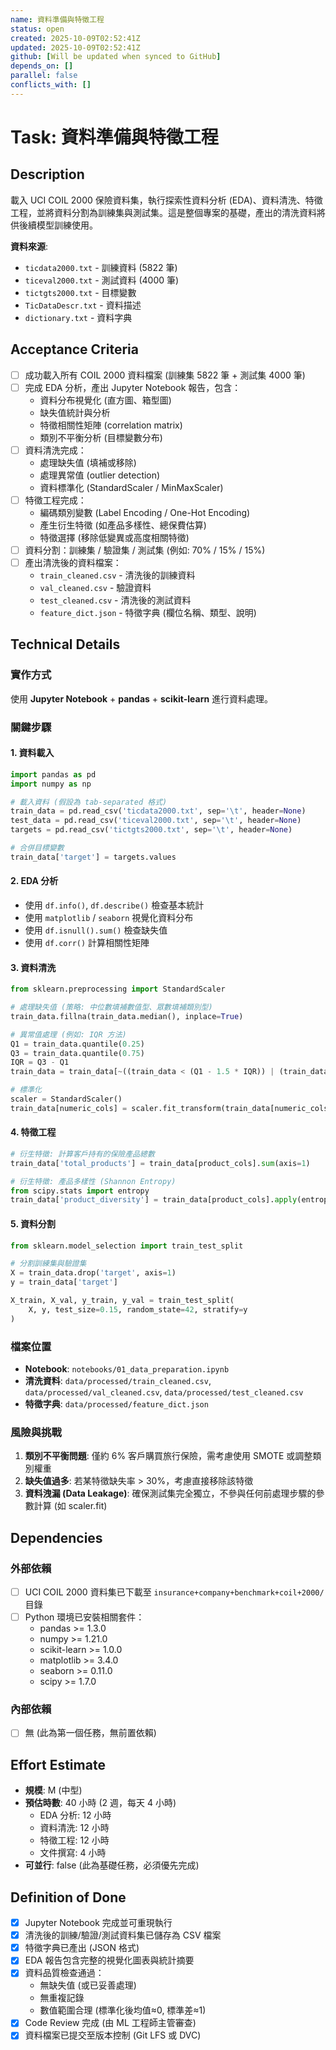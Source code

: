 ```yaml
---
name: 資料準備與特徵工程
status: open
created: 2025-10-09T02:52:41Z
updated: 2025-10-09T02:52:41Z
github: [Will be updated when synced to GitHub]
depends_on: []
parallel: false
conflicts_with: []
---
```


# Task: 資料準備與特徵工程

## Description

載入 UCI COIL 2000 保險資料集，執行探索性資料分析 (EDA)、資料清洗、特徵工程，並將資料分割為訓練集與測試集。這是整個專案的基礎，產出的清洗資料將供後續模型訓練使用。

**資料來源**:
- `ticdata2000.txt` - 訓練資料 (5822 筆)
- `ticeval2000.txt` - 測試資料 (4000 筆)
- `tictgts2000.txt` - 目標變數
- `TicDataDescr.txt` - 資料描述
- `dictionary.txt` - 資料字典

## Acceptance Criteria

- [ ] 成功載入所有 COIL 2000 資料檔案 (訓練集 5822 筆 + 測試集 4000 筆)
- [ ] 完成 EDA 分析，產出 Jupyter Notebook 報告，包含：
  - 資料分布視覺化 (直方圖、箱型圖)
  - 缺失值統計與分析
  - 特徵相關性矩陣 (correlation matrix)
  - 類別不平衡分析 (目標變數分布)
- [ ] 資料清洗完成：
  - 處理缺失值 (填補或移除)
  - 處理異常值 (outlier detection)
  - 資料標準化 (StandardScaler / MinMaxScaler)
- [ ] 特徵工程完成：
  - 編碼類別變數 (Label Encoding / One-Hot Encoding)
  - 產生衍生特徵 (如產品多樣性、總保費估算)
  - 特徵選擇 (移除低變異或高度相關特徵)
- [ ] 資料分割：訓練集 / 驗證集 / 測試集 (例如: 70% / 15% / 15%)
- [ ] 產出清洗後的資料檔案：
  - `train_cleaned.csv` - 清洗後的訓練資料
  - `val_cleaned.csv` - 驗證資料
  - `test_cleaned.csv` - 清洗後的測試資料
  - `feature_dict.json` - 特徵字典 (欄位名稱、類型、說明)

## Technical Details

### 實作方式
使用 **Jupyter Notebook** + **pandas** + **scikit-learn** 進行資料處理。

### 關鍵步驟

#### 1. 資料載入
```python
import pandas as pd
import numpy as np

# 載入資料 (假設為 tab-separated 格式)
train_data = pd.read_csv('ticdata2000.txt', sep='\t', header=None)
test_data = pd.read_csv('ticeval2000.txt', sep='\t', header=None)
targets = pd.read_csv('tictgts2000.txt', sep='\t', header=None)

# 合併目標變數
train_data['target'] = targets.values
```

#### 2. EDA 分析
- 使用 `df.info()`, `df.describe()` 檢查基本統計
- 使用 `matplotlib` / `seaborn` 視覺化資料分布
- 使用 `df.isnull().sum()` 檢查缺失值
- 使用 `df.corr()` 計算相關性矩陣

#### 3. 資料清洗
```python
from sklearn.preprocessing import StandardScaler

# 處理缺失值 (策略: 中位數填補數值型、眾數填補類別型)
train_data.fillna(train_data.median(), inplace=True)

# 異常值處理 (例如: IQR 方法)
Q1 = train_data.quantile(0.25)
Q3 = train_data.quantile(0.75)
IQR = Q3 - Q1
train_data = train_data[~((train_data < (Q1 - 1.5 * IQR)) | (train_data > (Q3 + 1.5 * IQR))).any(axis=1)]

# 標準化
scaler = StandardScaler()
train_data[numeric_cols] = scaler.fit_transform(train_data[numeric_cols])
```

#### 4. 特徵工程
```python
# 衍生特徵: 計算客戶持有的保險產品總數
train_data['total_products'] = train_data[product_cols].sum(axis=1)

# 衍生特徵: 產品多樣性 (Shannon Entropy)
from scipy.stats import entropy
train_data['product_diversity'] = train_data[product_cols].apply(entropy, axis=1)
```

#### 5. 資料分割
```python
from sklearn.model_selection import train_test_split

# 分割訓練集與驗證集
X = train_data.drop('target', axis=1)
y = train_data['target']

X_train, X_val, y_train, y_val = train_test_split(
    X, y, test_size=0.15, random_state=42, stratify=y
)
```

### 檔案位置
- **Notebook**: `notebooks/01_data_preparation.ipynb`
- **清洗資料**: `data/processed/train_cleaned.csv`, `data/processed/val_cleaned.csv`, `data/processed/test_cleaned.csv`
- **特徵字典**: `data/processed/feature_dict.json`

### 風險與挑戰
1. **類別不平衡問題**: 僅約 6% 客戶購買旅行保險，需考慮使用 SMOTE 或調整類別權重
2. **缺失值過多**: 若某特徵缺失率 > 30%，考慮直接移除該特徵
3. **資料洩漏 (Data Leakage)**: 確保測試集完全獨立，不參與任何前處理步驟的參數計算 (如 scaler.fit)

## Dependencies

### 外部依賴
- [ ] UCI COIL 2000 資料集已下載至 `insurance+company+benchmark+coil+2000/` 目錄
- [ ] Python 環境已安裝相關套件：
  - pandas >= 1.3.0
  - numpy >= 1.21.0
  - scikit-learn >= 1.0.0
  - matplotlib >= 3.4.0
  - seaborn >= 0.11.0
  - scipy >= 1.7.0

### 內部依賴
- [ ] 無 (此為第一個任務，無前置依賴)

## Effort Estimate

- **規模**: M (中型)
- **預估時數**: 40 小時 (2 週，每天 4 小時)
  - EDA 分析: 12 小時
  - 資料清洗: 12 小時
  - 特徵工程: 12 小時
  - 文件撰寫: 4 小時
- **可並行**: false (此為基礎任務，必須優先完成)

## Definition of Done

- [x] Jupyter Notebook 完成並可重現執行
- [x] 清洗後的訓練/驗證/測試資料集已儲存為 CSV 檔案
- [x] 特徵字典已產出 (JSON 格式)
- [x] EDA 報告包含完整的視覺化圖表與統計摘要
- [x] 資料品質檢查通過：
  - 無缺失值 (或已妥善處理)
  - 無重複記錄
  - 數值範圍合理 (標準化後均值≈0, 標準差≈1)
- [x] Code Review 完成 (由 ML 工程師主管審查)
- [x] 資料檔案已提交至版本控制 (Git LFS 或 DVC)

